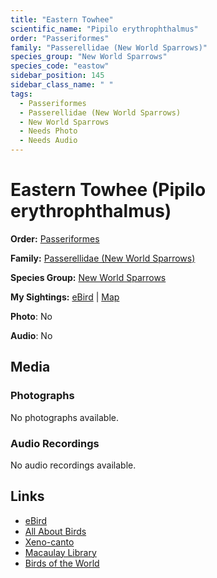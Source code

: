 ```yaml
---
title: "Eastern Towhee"
scientific_name: "Pipilo erythrophthalmus"
order: "Passeriformes"
family: "Passerellidae (New World Sparrows)"
species_group: "New World Sparrows"
species_code: "eastow"
sidebar_position: 145
sidebar_class_name: " "
tags: 
  - Passeriformes
  - Passerellidae (New World Sparrows)
  - New World Sparrows
  - Needs Photo
  - Needs Audio
---
```


# Eastern Towhee (Pipilo erythrophthalmus)

**Order:** [Passeriformes](/tags/passeriformes)

**Family:** [Passerellidae (New World Sparrows)](/tags/passerellidae-new-world-sparrows)

**Species Group:** [New World Sparrows](/tags/new-world-sparrows)

**My Sightings:** [eBird](https://ebird.org/lifelist?r=world&time=life&spp=eastow) | [Map](/map?species_code=eastow)

**Photo**: No 

**Audio**: No

## Media
### Photographs
No photographs available.

### Audio Recordings
No audio recordings available.

## Links
* [eBird](https://ebird.org/species/eastow) 
* [All About Birds](https://www.allaboutbirds.org/guide/eastow) 
* [Xeno-canto](https://www.xeno-canto.org/species/pipilo-erythrophthalmus) 
* [Macaulay Library](https://search.macaulaylibrary.org/catalog?taxonCode=eastow&sort=rating_rank_desc)
* [Birds of the World](https://birdsoftheworld.org/bow/species/eastow)
